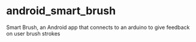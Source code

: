 # android_smart_brush
Smart Brush, an Android app that connects to an arduino to give feedback on user brush strokes
